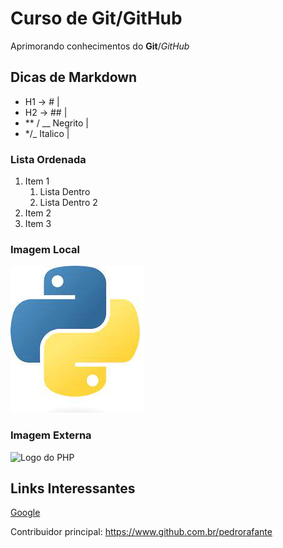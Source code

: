 # Curso de Git/GitHub

Aprimorando conhecimentos do **Git**/*GitHub*



## Dicas de Markdown 

* H1 -> # | 
* H2 -> ## |
* ** / __ Negrito |
* */_ Italico |

### Lista Ordenada

1. Item 1
    1. Lista Dentro
    2. Lista Dentro 2
2. Item 2
3. Item 3

### Imagem Local

![Logo do Python](img/python.jpg)

### Imagem Externa

![Logo do PHP](https://kwiksaf.com/site/wp-content/uploads/2022/03/php-image.jpg)

## Links Interessantes

[Google](https://www.google.com)

Contribuidor principal: https://www.github.com.br/pedrorafante